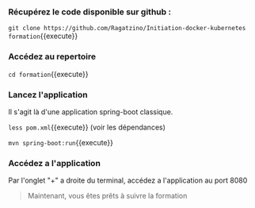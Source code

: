 

### Récupérez le code disponible sur github : 

`
git clone https://github.com/Ragatzino/Initiation-docker-kubernetes formation
`{{execute}}


### Accédez au repertoire 

`cd formation`{{execute}}

### Lancez l'application

Il s'agit là d'une application spring-boot classique.

`less pom.xml`{{execute}} (voir les dépendances)

`mvn spring-boot:run`{{execute}}

### Accédez a l'application

Par l'onglet "+" a droite du terminal, accédez a l'application au port 8080

> Maintenant, vous êtes prêts à suivre la formation
